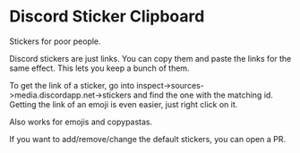 # Discord Sticker Clipboard

Stickers for poor people.

Discord stickers are just links. You can copy them and paste the links for the same effect. This lets you keep a bunch of them. 

To get the link of a sticker, go into inspect->sources->media.discordapp.net->stickers and find the one with the matching id. Getting the link of an emoji is even easier, just right click on it.

Also works for emojis and copypastas.

If you want to add/remove/change the default stickers, you can open a PR.
